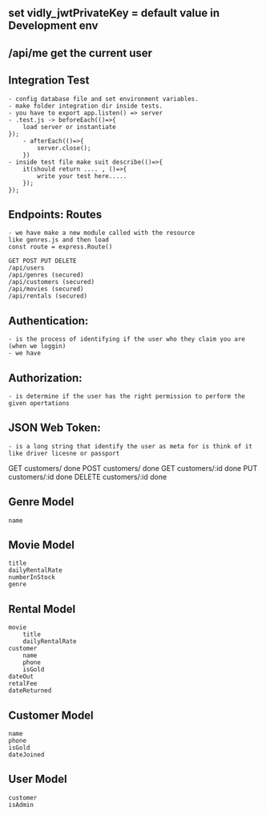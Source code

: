 ## set vidly_jwtPrivateKey = default value in Development env

## /api/me get the current user

## Integration Test

    - config database file and set environment variables.
    - make folder integration dir inside tests.
    - you have to export app.listen() => server
    - .test.js -> beforeEach(()=>{
        load server or instantiate
    });
        - afterEach(()=>{
            server.close();
        })
    - inside test file make suit describe(()=>{
        it(should return .... , ()=>{
            write your test here.....
        });
    });

## Endpoints: Routes

    - we have make a new module called with the resource
    like genres.js and then load
    const route = express.Route()

    GET POST PUT DELETE
    /api/users
    /api/genres (secured)
    /api/customers (secured)
    /api/movies (secured)
    /api/rentals (secured)

## Authentication:

    - is the process of identifying if the user who they claim you are (when we loggin)
    - we have

## Authorization:

    - is determine if the user has the right permission to perform the given opertations

## JSON Web Token:

    - is a long string that identify the user as meta for is think of it like driver licesne or passport

GET customers/ done
POST customers/ done
GET customers/:id done
PUT customers/:id done
DELETE customers/:id done

## Genre Model

    name

## Movie Model

    title
    dailyRentalRate
    numberInStock
    genre

## Rental Model

    movie
        title
        dailyRentalRate
    customer
        name
        phone
        isGold
    dateOut
    retalFee
    dateReturned

## Customer Model

    name
    phone
    isGold
    dateJoined

## User Model

    customer
    isAdmin
